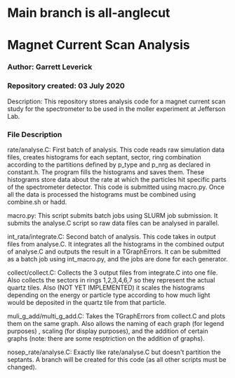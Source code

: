 # Main branch is all-anglecut


# Magnet Current Scan Analysis
### Author: Garrett Leverick
### Repository created: 03 July 2020
Description: This repository stores analysis code for a magnet current scan study for the spectrometer to be used in the moller experiment at Jefferson Lab.

### File Description 
rate/analyse.C: First batch of analysis. This code reads raw simulation data files, creates histograms for each septant, sector, ring combination according 
to the partitions defined by p_type and p_nrg as declared in constant.h. The program fills the histograms and saves them. These histograms store data about
the rate at which the particles hit specific parts of the spectrometer detector. This code is submitted using macro.py. Once all the data is processed the 
histograms must be combined using combine.sh or hadd.

macro.py: This script submits batch jobs using SLURM job submission. It submits the analyse.C script so raw data files can be analysed in parallel. 

int_rata/integrate.C: Second batch of analysis. This code takes in output files from analyse.C. It integrates all the histograms in the combined output of 
analyse.C and outputs the result in a TGraphErrors. It can be submitted as a batch job using int_macro.py, and the jobs are done for each generator.

collect/collect.C: Collects the 3 output files from integrate.C into one file. Also collects the sectors in rings 1,2,3,4,6,7 so they represent the actual
quartz tiles. Also (NOT YET IMPLEMENTED) it scales the histograms depending on the energy or particle type according to how much light would be deposited
in the quartz tile from that particle.

muli_g_add/multi_g_add.C: Takes the TGraphErrors from collect.C and plots them on the same graph. Also allows the naming of each graph (for legend purposes)
, scaling (for display purposes), and the addition of certain graphs (note: there are some resptriction on the addition of graphs). 

nosep_rate/analyse.C: Exactly like rate/analyse.C but doesn't partition the septants. A branch will be created for this code (as all other scripts must be
changed).


